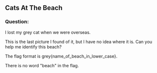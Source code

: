## Cats At The Beach

### Question:
I lost my grey cat when we were overseas.

This is the last picture I found of it, but I have no idea where it is. Can you help me identify this beach?

The flag format is grey{name_of_beach_in_lower_case}.

There is no word "beach" in the flag.
